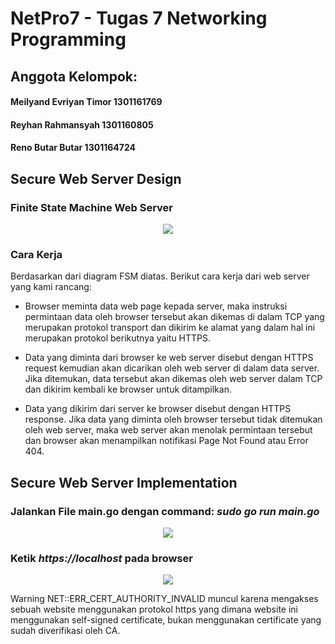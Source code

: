 # NetPro7 - Tugas 7 Networking Programming
## Anggota Kelompok:
#### Meilyand Evriyan Timor  1301161769
#### Reyhan Rahmansyah       1301160805
#### Reno Butar Butar        1301164724


## Secure Web Server Design
### Finite State Machine Web Server
<p align="center">
  <img src="https://github.com/Meilyand/NetPro7/blob/master/fsmHTTPS.png">
</p>

### Cara Kerja
Berdasarkan dari diagram FSM diatas. Berikut cara kerja dari web server yang kami rancang:

* Browser meminta data web page kepada server, maka instruksi permintaan data oleh
browser tersebut akan dikemas di dalam TCP yang merupakan protokol transport dan dikirim
ke alamat yang dalam hal ini merupakan protokol berikutnya yaitu HTTPS.

* Data yang diminta dari browser ke web server disebut dengan HTTPS request kemudian akan
dicarikan oleh web server di dalam data server. Jika ditemukan, data tersebut akan dikemas
oleh web server dalam TCP dan dikirim kembali ke browser untuk ditampilkan.

* Data yang dikirim dari server ke browser disebut dengan HTTPS response. Jika data yang
diminta oleh browser tersebut tidak ditemukan oleh web server, maka web server akan
menolak permintaan tersebut dan browser akan menampilkan notifikasi Page Not Found atau
Error 404.


## Secure Web Server Implementation
### Jalankan File main.go dengan command: _sudo go run main.go_
<p align="center">
  <img src="https://github.com/Meilyand/NetPro7/blob/master/implementasi_terminal.png">
</p>

### Ketik _https://localhost_ pada browser
<p align="center">
  <img src="https://github.com/Meilyand/NetPro7/blob/master/implementasi_browser.png">
</p>

Warning NET::ERR_CERT_AUTHORITY_INVALID muncul karena mengakses sebuah website
menggunakan protokol https yang dimana website ini menggunakan self-signed certificate, bukan
menggunakan certificate yang sudah diverifikasi oleh CA.
